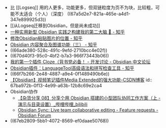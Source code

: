 - 比 [[Logseq]] 用的人更多，功能更多，但双链粒度为页不为块，比较粗，可能不太适合（个人）（深度） ((67a5d2e7-821a-465e-a4d1-347e899925d3))
- [[从Logseq迁移到Obsidian，但是尚未成功]]
- [一种实用新型 Obsidian 实践之构建我的第二大脑 🧠 - 知乎](https://zhuanlan.zhihu.com/p/640042778)
- [修改Obsidian粘贴图片的位置 - 知乎](https://zhuanlan.zhihu.com/p/671070262)
- [Obsidian 内容聚合及图谱功能（三） - 知乎](https://zhuanlan.zhihu.com/p/397392641)
- ((66ade380-528c-491c-9efd-2710bcc4e02f))
- ((670d40f3-95c0-4bf2-b7a3-966f73443b06))
- [我的第一个插件 Cloze（背书党必备！ - 开发讨论 - Obsidian 中文论坛](https://forum-zh.obsidian.md/t/topic/22754)
- [Obsidian插件：LanguageTool高级语法和拼写检查工具 - 知乎](https://zhuanlan.zhihu.com/p/669914223)
- ((66f7b266-2e48-4887-a9e4-0f1489490b6e))
- [【Obsidian】视频笔记插件Media Extended的强大功能-CSDN博客](https://blog.csdn.net/kaspar1992/article/details/138749659)
  id:: 67ba972b-0f13-4e99-a63b-12b8c69e2ca4
- Obsidian协作
	- [【杂货分享 08】分享个用 Obsidian 搭建的小型团队协同工作方案（上 - 演示与目录设置）_哔哩哔哩_bilibili](https://www.bilibili.com/video/BV1oZ4y1U7b9)
	- [Obsidian Sync: Live team collaborative editing - Feature requests - Obsidian Forum](https://forum.obsidian.md/t/obsidian-sync-live-team-collaborative-editing/6058)
- ((67eb2809-5bb1-4072-8569-ef0daae50768))